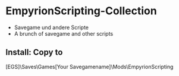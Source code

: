 # EmpyrionScripting-Collection

+ Savegame und andere Scripte
+ A brunch of savegame and other scripts

## Install: Copy to
[EGS]\Saves\Games\[Your Savegamename]\Mods\EmpyrionScripting
